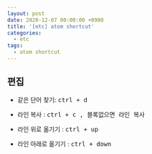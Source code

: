 ```yaml
---
layout: post
date: 2020-12-07 00:00:00 +0900
title: '[etc] atom shortcut'
categories:
  - etc
tags:
  - atom shortcut
---
```


## 편집

- 같은 단어 찾기: <kbd> ctrl + d <kbd>


- 라인 복사 : <kbd> ctrl + c <kbd> , 블록없으면 라인 복사
- 라인 위로 옮기기 : <kbd> ctrl + up <kbd>
- 라인 아래로 옮기기 : <kbd> ctrl + down <kbd>
